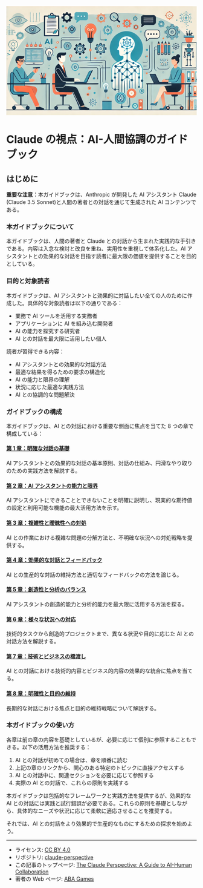 <img src="../images/claude_perspective.png" alt="The Claude Perspective" width="700"/>

# Claude の視点：AI-人間協調のガイドブック

## はじめに

**重要な注意**：本ガイドブックは、Anthropic が開発した AI アシスタント Claude (Claude 3.5 Sonnet)と人間の著者との対話を通じて生成された AI コンテンツである。

### 本ガイドブックについて

本ガイドブックは、人間の著者と Claude との対話から生まれた実践的な手引きである。内容は入念な検討と改良を重ね、実用性を重視して体系化した。AI アシスタントとの効果的な対話を目指す読者に最大限の価値を提供することを目的としている。

### 目的と対象読者

本ガイドブックは、AI アシスタントと効果的に対話したい全ての人のために作成した。具体的な対象読者は以下の通りである：

- 業務で AI ツールを活用する実務者
- アプリケーションに AI を組み込む開発者
- AI の能力を探究する研究者
- AI との対話を最大限に活用したい個人

読者が習得できる内容：

- AI アシスタントとの効果的な対話方法
- 最適な結果を得るための要求の構造化
- AI の能力と限界の理解
- 状況に応じた最適な実践方法
- AI との協調的な問題解決

### ガイドブックの構成

本ガイドブックは、AI との対話における重要な側面に焦点を当てた 8 つの章で構成している：

#### [第 1 章：明確な対話の基礎](chapters/chapter-1-fundamentals.md)

AI アシスタントとの効果的な対話の基本原則、対話の仕組み、円滑なやり取りのための実践方法を解説する。

#### [第 2 章：AI アシスタントの能力と限界](chapters/chapter-2-capabilities.md)

AI アシスタントにできることとできないことを明確に説明し、現実的な期待値の設定と利用可能な機能の最大活用方法を示す。

#### [第 3 章：複雑性と曖昧性への対処](chapters/chapter-3-complexity.md)

AI との作業における複雑な問題の分解方法と、不明確な状況への対処戦略を提供する。

#### [第 4 章：効果的な対話とフィードバック](chapters/chapter-4-communication.md)

AI との生産的な対話の維持方法と適切なフィードバックの方法を論じる。

#### [第 5 章：創造性と分析のバランス](chapters/chapter-5-balance.md)

AI アシスタントの創造的能力と分析的能力を最大限に活用する方法を探る。

#### [第 6 章：様々な状況への対応](chapters/chapter-6-contexts.md)

技術的タスクから創造的プロジェクトまで、異なる状況や目的に応じた AI との対話方法を解説する。

#### [第 7 章：技術とビジネスの橋渡し](chapters/chapter-7-bridging.md)

AI との対話における技術的内容とビジネス的内容の効果的な統合に焦点を当てる。

#### [第 8 章：明確性と目的の維持](chapters/chapter-8-clarity.md)

長期的な対話における焦点と目的の維持戦略について解説する。

### 本ガイドブックの使い方

各章は前の章の内容を基礎としているが、必要に応じて個別に参照することもできる。以下の活用方法を推奨する：

1. AI との対話が初めての場合は、章を順番に読む
2. 上記の章のリンクから、関心のある特定のトピックに直接アクセスする
3. AI との対話中に、関連セクションを必要に応じて参照する
4. 実際の AI との対話で、これらの原則を実践する

本ガイドブックは包括的なフレームワークと実践方法を提供するが、効果的な AI との対話には実践と試行錯誤が必要である。これらの原則を基礎としながら、具体的なニーズや状況に応じて柔軟に適応させることを推奨する。

それでは、AI との対話をより効果的で生産的なものにするための探求を始めよう。

---

- ライセンス: [CC BY 4.0](https://creativecommons.org/licenses/by/4.0/deed.en)
- リポジトリ: [claude-perspective](https://github.com/abagames/claude-perspective)
- この記事のトップページ: [The Claude Perspective: A Guide to AI-Human Collaboration](https://abagames.github.io/claude-perspective/ja/)
- 著者の Web ページ: [ABA Games](https://www.asahi-net.or.jp/~cs8k-cyu/)

